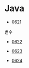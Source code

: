 # Java

- [0621](p2022_06_21)

변수
- [0622](p2022_06_22)


- [0623](p2022_06_23)


- [0624](p2022_06_24)

